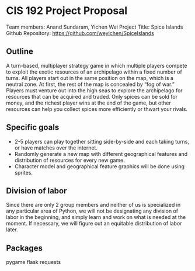 CIS 192 Project Proposal
=======================

Team members: Anand Sundaram, Yichen Wei
Project Title: Spice Islands
Github Repository: https://github.com/weyichen/SpiceIslands

Outline
--------

A turn-based, multiplayer strategy game in which multiple players compete to exploit the exotic resources of an archipelago within a fixed number of turns. All players start out in the same position on the map, which is a neutral zone. At first, the rest of the map is concealed by “fog of war.” Players must venture out into the high seas to explore the archipelago for resources that can be acquired and traded. Only spices can be sold for money, and the richest player wins at the end of the game, but other resources can help you collect spices more efficiently or thwart your rivals.

Specific goals
---------------
- 2-5 players can play together sitting side-by-side and each taking turns, or have matches over the internet.
- Randomly generate a new map with different geographical features and distribution of resources for every new game.
- Character model and geographical feature graphics will be done using sprites.

Division of labor
----------------
Since there are only 2 group members and neither of us is specialized in any particular area of Python, we will not be designating any division of labor in the beginning, and simply learn and work on what is needed at the moment. If necessary, we will figure out an equitable distribution of labor later.

Packages
--------
pygame
flask
requests
